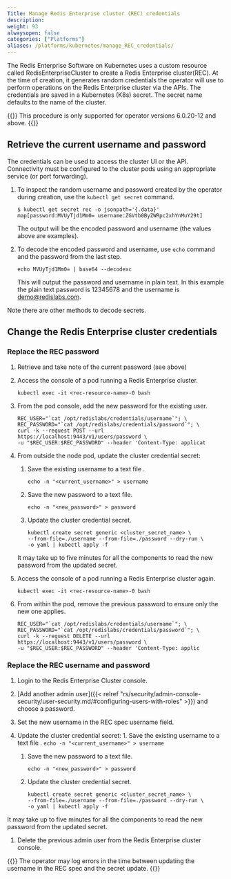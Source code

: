 ```yaml
---
Title: Manage Redis Enterprise cluster (REC) credentials
description: 
weight: 93
alwaysopen: false
categories: ["Platforms"]
aliases: /platforms/kubernetes/manage_REC_credentials/
---
```

The Redis Enterprise Software on Kubernetes uses a custom resource called RedisEnterpriseCluster to create a Redis Enterprise cluster(REC). At the time of creation, it generates random credentials the operator will use to perform operations on the Redis Enterprise cluster via the APIs. The credentials are saved in a Kubernetes (K8s) secret. The secret name defaults to the name of the cluster.

{{<note>}}
This procedure is only supported for operator versions 6.0.20-12 and above.
{{</note>}}

## Retrieve the current username and password 

The credentials can be used to access the cluster UI or the API. Connectivity must be configured to the cluster pods using an appropriate service (or port forwarding).

1. To inspect the random  username and password created by the operator during creation, use the `kubectl get secret` command.

    ```
    $ kubectl get secret rec -o jsonpath='{.data}'
    map[password:MVUyTjd1Mm0= username:ZGVtb0ByZWRpc2xhYnMuY29t]
    ```

    The output will be the encoded password and username (the values above are examples).

1. To decode the encoded password and username, use `echo` command and the password from the last step.

    ```
    echo MVUyTjd1Mm0= | base64 --decodexc
    ```

    This will output the password and username in plain text. In this example the plain text password is 12345678 and the username is demo@redislabs.com.

Note there are other methods to decode secrets.

## Change the Redis Enterprise cluster credentials

### Replace the REC password

1. Retrieve and take note of the current password (see above)
1. Access the console of a pod running a Redis Enterprise cluster.

    ```
    kubectl exec -it <rec-resource-name>-0 bash
    ```

1. From the pod console, add the new password for the existing user.
    ```
    REC_USER="`cat /opt/redislabs/credentials/username`"; \
    REC_PASSWORD="`cat /opt/redislabs/credentials/password`"; \
    curl -k --request POST --url https://localhost:9443/v1/users/password \
    -u "$REC_USER:$REC_PASSWORD" --header 'Content-Type: applicat
    ```

1. From outside the node pod, update the cluster credential secret:
    1. Save the existing username to a text file .
        ```
        echo -n "<current_username>" > username 
        ```

    1. Save the new password to a text file.
        ```
        echo -n "<new_password>" > password
        ```

    1. Update the cluster credential secret.
        ```
        kubectl create secret generic <cluster_secret_name> \
        --from-file=./username --from-file=./password --dry-run \
        -o yaml | kubectl apply -f 
        ```

    It may take up to five minutes for all the components to read the new password from the updated secret. 

1. Access the console of a pod running a Redis Enterprise cluster again.

    ```
    kubectl exec -it <rec-resource-name>-0 bash
    ```

 1. From within the pod, remove the previous password to ensure only the new one applies.
    ```
    REC_USER="`cat /opt/redislabs/credentials/username`"; \
    REC_PASSWORD="`cat /opt/redislabs/credentials/password`"; \
    curl -k --request DELETE --url https://localhost:9443/v1/users/password \ 
    -u "$REC_USER:$REC_PASSWORD" --header 'Content-Type: applic
    ```

### Replace the REC username and password

1. Login to the Redis Enterprise Cluster console.
1. [Add another admin user]({{< relref "rs/security/admin-console-security/user-security.md/#configuring-users-with-roles" >}}) and choose a password.
1. Set the new username in the REC spec username field.
1. Update the cluster credential secret:
       1. Save the existing username to a text file .
        ```
        echo -n "<current_username>" > username
        ```

    1. Save the new password to a text file.
        ```
        echo -n "<new_password>" > password
        ```

    1. Update the cluster credential secret.
        ```
        kubectl create secret generic <cluster_secret_name> \
        --from-file=./username --from-file=./password --dry-run \
        -o yaml | kubectl apply -f 
        ```

It may take up to five minutes for all the components to read the new password from the updated secret.
1. Delete the previous admin user from the Redis Enterprise cluster console.

{{<note>}}
The operator may log errors in the time between updating the username in the REC spec and the secret update. 
{{</note>}}
